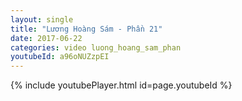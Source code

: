 ```yaml
---
layout: single
title: "Lương Hoàng Sám - Phần 21"
date: 2017-06-22
categories: video luong_hoang_sam_phan
youtubeId: a96oNUZzpEI
---
```


{% include youtubePlayer.html id=page.youtubeId %}